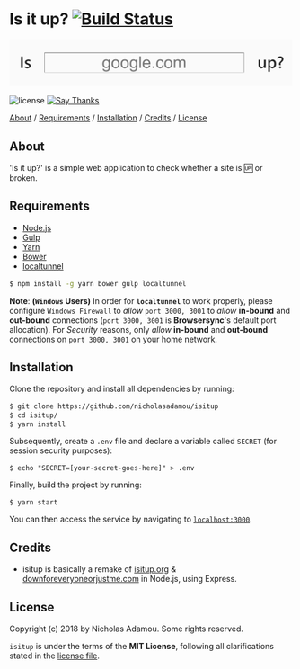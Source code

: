 # Is it up? [![Build Status](https://travis-ci.org/nicholasadamou/isitup.svg?branch=master)](https://travis-ci.org/nicholasadamou/isitup)

![project preview](isitup.png)

![license](https://img.shields.io/apm/l/vim-mode.svg)
[![Say Thanks](https://img.shields.io/badge/say-thanks-ff69b4.svg)](https://saythanks.io/to/NicholasAdamou)

[About](#about) / [Requirements](#requirements) / [Installation](#installation) / [Credits](#credits) / [License](#license)

## About
'Is it up?' is a simple web application to check whether a site is 🆙 or broken.

## Requirements

- [Node.js](https://nodejs.org/en/)
- [Gulp](http://gulpjs.com)
- [Yarn](https://yarnpkg.com/en/docs/install)
- [Bower](https://bower.io/)
- [localtunnel](https://github.com/localtunnel/localtunnel)

```bash
$ npm install -g yarn bower gulp localtunnel
```

**Note**: **(`Windows` Users)** In order for **`localtunnel`** to work properly, please configure `Windows Firewall` to *allow* `port 3000, 3001` to *allow* **in-bound** and **out-bound** connections (`port 3000, 3001` is **Browsersync**'s default port allocation). For *Security* reasons, only *allow* **in-bound** and **out-bound** connections on `port 3000, 3001` on your home network.


## Installation

Clone the repository and install all dependencies by running:

```
$ git clone https://github.com/nicholasadamou/isitup 
$ cd isitup/ 
$ yarn install
```

Subsequently, create a `.env` file and declare a variable called `SECRET` (for session security purposes):

```
$ echo "SECRET=[your-secret-goes-here]" > .env
```

Finally, build the project by running:

```
$ yarn start
```

You can then access the service by navigating to [`localhost:3000`](http://localhost:3000/).

## Credits
- isitup is basically a remake of [isitup.org](https://github.com/sjparkinson/isitup.org) & [downforeveryoneorjustme.com](http://downforeveryoneorjustme.com) in Node.js, using Express. 

## License

Copyright (c) 2018 by Nicholas Adamou. Some rights reserved.

`isitup` is under the terms of the **MIT License**, following all clarifications stated in the [license file](license.md).
